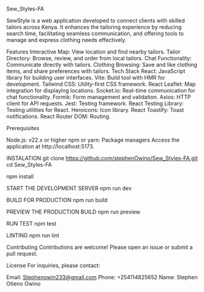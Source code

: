 Sew_Styles-FA

SewStyle is a web application developed to connect clients with skilled tailors across Kenya. It enhances the tailoring experience by reducing search time, facilitating seamless communication, and offering tools to manage and express clothing needs effectively.

Features
Interactive Map: View location and find nearby tailors.
Tailor Directory: Browse, review, and order from local tailors.
Chat Functionality: Communicate directly with tailors.
Clothing Browsing: Save and like clothing items, and share preferences with tailors.
Tech Stack
React: JavaScript library for building user interfaces.
Vite: Build tool with HMR for development.
Tailwind CSS: Utility-first CSS framework.
React Leaflet: Map integration for displaying locations.
Socket.io: Real-time communication for chat functionality.
Formik: Form management and validation.
Axios: HTTP client for API requests.
Jest: Testing framework.
React Testing Library: Testing utilities for React.
Heroicons: Icon library.
React Toastify: Toast notifications.
React Router DOM: Routing.

Prerequisites

Node.js: v22.x or higher
npm or yarn: Package managers
Access the application at http://localhost:5173.

INSTALATION
git clone https://github.com/stephenOwino/Sew_Styles-FA.git
cd Sew_Styles-FA

npm install

START THE DEVELOPMENT SERVER
npm run dev

BUILD FOR PRODUCTION
npm run build

PREVIEW THE PRODUCTION BUILD
npm run preview

RUN TEST
npm test

LINTING
npm run lint

Contributing
Contributions are welcome! Please open an issue or submit a pull request.

License
For inquiries, please contact:

Email: Stephenowin233@gmail.com
Phone: +254114825652
Name: Stephen Otieno Owino
